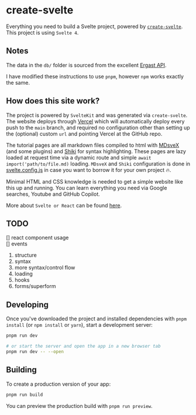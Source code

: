 # create-svelte

Everything you need to build a Svelte project, powered by [`create-svelte`](https://github.com/sveltejs/kit/tree/main/packages/create-svelte). This project is using `Svelte 4`.

## Notes

The data in the `db/` folder is sourced from the excellent [Ergast API](http://ergast.com/mrd/).

I have modified these instructions to use `pnpm`, however `npm` works exactly the same.

## How does this site work?

The project is powered by `SvelteKit` and was generated via `create-svelte`. The website deploys through [Vercel](https://vercel.com) which will automatically deploy every push to the `main` branch, and required no configuration other than setting up the (optional) custom `url` and pointing Vercel at the GitHub repo.

The tutorial pages are all markdown files compiled to html with [MDsveX](https://github.com/pngwn/MDsveX) (and some plugins) and [Shiki](https://shiki.matsu.io/) for syntax highlighting. These pages are lazy loaded at request time via a dynamic route and simple `await import('path/to/file.md)` loading. `MDsveX` and `Shiki` configuration is done in [svelte.config.js](./svelte.config.js) in case you want to borrow it for your own project 🔥.

Minimal HTML and CSS knowledge is needed to get a simple website like this up and running. You can learn everything you need via Google searches, Youtube and GitHub Copilot.

More about `Svelte or React` can be found [here]().

## TODO

[] react component usage  
[] events

1. structure
2. syntax
3. more syntax/control flow
4. loading
5. hooks
6. forms/superform

## Developing

Once you've downloaded the project and installed dependencies with `pnpm install` (or `npm install` or `yarn`), start a development server:

```bash
pnpm run dev

# or start the server and open the app in a new browser tab
pnpm run dev -- --open
```

## Building

To create a production version of your app:

```bash
pnpm run build
```

You can preview the production build with `pnpm run preview`.
